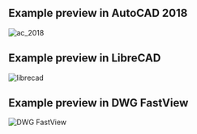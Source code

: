## Example preview in AutoCAD 2018
![ac_2018](https://user-images.githubusercontent.com/6343314/109999869-fba96c80-7d12-11eb-96b7-afd61804c524.PNG)
## Example preview in LibreCAD
![librecad](https://user-images.githubusercontent.com/6343314/109999928-09f78880-7d13-11eb-9342-1ddc05d48fdc.PNG)
## Example preview in DWG FastView
![DWG FastView](https://user-images.githubusercontent.com/6343314/109999959-11b72d00-7d13-11eb-9ee0-545210b56340.jpg)

